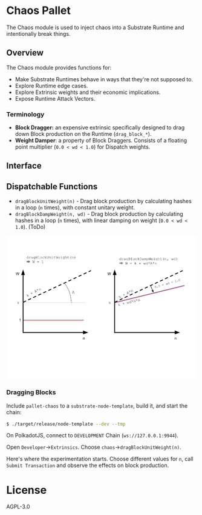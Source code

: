 # Chaos Pallet

The Chaos module is used to inject chaos into a Substrate Runtime and intentionally break things.

## Overview

The Chaos module provides functions for:

- Make Substrate Runtimes behave in ways that they're not supposed to.
- Explore Runtime edge cases.
- Explore Extrinsic weights and their economic implications.
- Expose Runtime Attack Vectors.

### Terminology

- **Block Dragger:** an expensive extrinsic specifically designed to drag down Block production on the Runtime (`drag_block_*`).
- **Weight Damper**: a property of Block Draggers. Consists of a floating point multiplier (`0.0 < wd < 1.0`) for Dispatch weights.

## Interface

## Dispatchable Functions

- `dragBlockUnitWeight(n)` - Drag block production by calculating hashes in a loop (`n` times), with constant unitary weight.
- `dragBlockDampWeight(n, wd)` - Drag block production by calculating hashes in a loop (`n` times), with linear damping on weight (`0.0 < wd < 1.0`). (ToDo)

![block dragger](blockdragger.png)

### Dragging Blocks

Include `pallet-chaos` to a `substrate-node-template`, build it, and start the chain:
```sh
$ ./target/release/node-template --dev --tmp
```

On PolkadotJS, connect to `DEVELOPMENT` Chain (`ws://127.0.0.1:9944`).

Open `Developer`->`Extrinsics`. Choose `chaos`->`dragBlockUnitWeight(n)`.

Here's where the experimentation starts. Choose different values for `n`, call `Submit Transaction` and observe the effects on block production.

# License
AGPL-3.0
